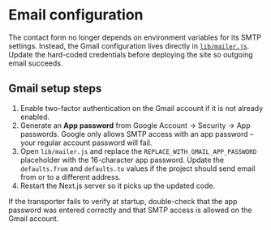 # Email configuration

The contact form no longer depends on environment variables for its SMTP
settings. Instead, the Gmail configuration lives directly in
[`lib/mailer.js`](../lib/mailer.js). Update the hard-coded credentials before
deploying the site so outgoing email succeeds.

## Gmail setup steps

1. Enable two-factor authentication on the Gmail account if it is not already
   enabled.
2. Generate an **App password** from Google Account → Security → App passwords.
   Google only allows SMTP access with an app password – your regular account
   password will fail.
3. Open `lib/mailer.js` and replace the `REPLACE_WITH_GMAIL_APP_PASSWORD`
   placeholder with the 16-character app password. Update the `defaults.from`
   and `defaults.to` values if the project should send email from or to a
   different address.
4. Restart the Next.js server so it picks up the updated code.

If the transporter fails to verify at startup, double-check that the app
password was entered correctly and that SMTP access is allowed on the Gmail
account.

